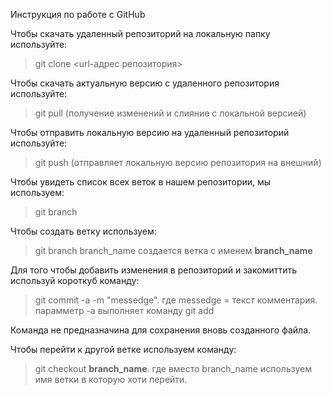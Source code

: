Инструкция по работе с GitHub

Чтобы скачать удаленный репозиторий на локальную папку используйте:
> git clone <url-адрес репозитория>  

Чтобы скачать актуальную версию с удаленного репозитория используйте:
> git pull (получение изменений и слияние с локальной версией)  

Чтобы отправить локальную версию на удаленный репозиторий используйте:
> git push (отправляет локальную версию репозитория на внешний)

Чтобы увидеть список всех веток в нашем репозитории, мы используем:
> git branch  

Чтобы создать ветку используем:
> git branch branch_name 
создается ветка с именем **branch_name**

Для того чтобы добавить изменения в репозиторий и закомиттить используй короткуб команду:
> git commit -a -m "messedge". где messedge = текст комментария. парамметр -a выполняет команду git add  

Команда не предназначина для сохранения вновь созданного файла. 

Чтобы перейти к другой ветке используем команду:
> git checkout **branch_name**. где вместо branch_name используем имя ветки в которую хоти перейти.